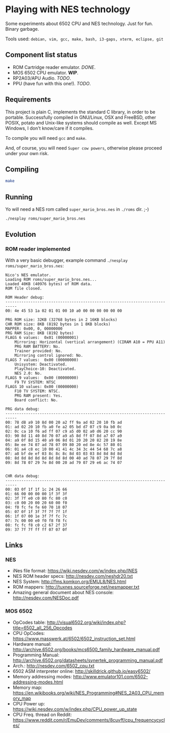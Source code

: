 # Playing with NES technology

Some experiments about 6502 CPU and NES technology. Just for fun. Binary garbage.

Tools used: `debian, vim, gcc, make, bash, i3-gaps, xterm, eclipse, git`

## Component list status

- ROM Cartridge reader emulator. *DONE*.
- MOS 6502 CPU emulator. **WIP**.
- RP2A03/APU Audio. *TODO*.
- PPU (have fun with this one!). *TODO*.

## Requirements

This project is plain C, implements the standard C library, in order to be portable. Successfully compiled in GNU/Linux, OSX and FreeBSD, other POSIX, potato and Unix-like systems should compile as well. Except MS Windows, I don't know/care if it compiles.

To compile you will need `gcc` and `make`.

And, of course, you will need `Super cow powers`, otherwise please proceed under your own risk.

## Compiling

```sh
make
```

## Running

Yo will need a NES rom called `super_mario_bros.nes` in `./roms` dir. ;-)

```sh
./nesplay roms/super_mario_bros.nes
```

## Evolution

### ROM reader implemented

With a very basic debugger, example command `./nesplay roms/super_mario_bros.nes`:

```
Nico's NES emulator.
Loading ROM roms/super_mario_bros.nes...
Loaded 40KB (40976 bytes) of ROM data.
ROM file closed.

ROM Header debug: 
---------------------------------------------------------------------------
00: 4e 45 53 1a 02 01 01 00 10 a0 00 00 00 00 00 00 

PRG ROM size: 32KB (32768 bytes in 2 16KB blocks)
CHR ROM size: 8KB (8192 bytes in 1 8KB blocks)
MAPPER: 0x00, 0, 00000000
PRG RAM Size: 8KB (8192 bytes)
FLAGS 6 values:  0x01 (00000001)
	Mirroring: Horizontal (vertical arrangement) (CIRAM A10 = PPU A11)
	PRG RAM BATTERY: No.
	Trainer provided: No.
	Mirroring control ignored: No.
FLAGS 7 values:  0x00 (00000000)
	Unisystem: Deactivated.
	PlayChoice-10: Deactivated.
	NES 2.0: No.
FLAGS 9 values:  0x00 (00000000)
	F9 TV SYSTEM: NTSC
FLAGS 10 values: 0x00 (00000000)
	F10 TV SYSTEM: NTSC.
	PRG RAM present: Yes.
	Board conflict: No.

PRG data debug: 
---------------------------------------------------------------------------
00: 78 d8 a9 10 8d 00 20 a2 ff 9a ad 02 20 10 fb ad 
01: ad 02 20 10 fb a0 fe a2 05 bd d7 07 c9 0a b0 0c 
02: 0c ca 10 f6 ad ff 07 c9 a5 d0 02 a0 d6 20 cc 90 
03: 90 8d 11 40 8d 70 07 a9 a5 8d ff 07 8d a7 07 a9 
04: a9 0f 8d 15 40 a9 06 8d 01 20 20 20 82 20 19 8e 
05: 8e ee 74 07 ad 78 07 09 80 20 ed 8e 4c 57 80 01 
06: 01 a4 c8 ec 10 00 41 41 4c 34 3c 44 54 68 7c a8 
07: a8 bf de ef 03 8c 8c 8c 8d 03 03 03 8d 8d 8d 8d 
08: 8d 8d 8d 8d 8d 8d 8d 8d 00 40 ad 78 07 29 7f 8d 
09: 8d 78 07 29 7e 8d 00 20 ad 79 07 29 e6 ac 74 07 


CHR data debug: 
---------------------------------------------------------------------------
00: 03 0f 1f 1f 1c 24 26 66 
01: 66 00 00 00 00 1f 3f 3f 
02: 3f 7f e0 c0 80 fc 80 c0 
03: c0 00 20 00 20 60 00 f0 
04: f0 fc fe fe 60 70 18 07 
05: 07 0f 1f 3f 7f 7f 7f 1f 
06: 1f 07 00 1e 3f 7f fc 7c 
07: 7c 00 00 e0 f0 f8 f8 fc 
08: fc fc f8 c0 c2 67 2f 37 
09: 37 7f 7f ff ff 07 07 0f 

```

## Links

### NES

- iNes file format: https://wiki.nesdev.com/w/index.php/INES
- NES ROM header specs: http://nesdev.com/neshdr20.txt
- NES System: http://fms.komkon.org/EMUL8/NES.html
- ROM mappers: http://tuxnes.sourceforge.net/nesmapper.txt
- Amazing general document about NES console: http://nesdev.com/NESDoc.pdf

### MOS 6502

- OpCodes table: http://visual6502.org/wiki/index.php?title=6502_all_256_Opcodes
- CPU OpCodes: https://www.masswerk.at/6502/6502_instruction_set.html
- Hardware manual: http://archive.6502.org/books/mcs6500_family_hardware_manual.pdf
- Programming Manual: http://archive.6502.org/datasheets/synertek_programming_manual.pdf
- Arch.: http://nesdev.com/6502_cpu.txt
- 6502 ASM interpreter online: http://skilldrick.github.io/easy6502/
- Memory addressing modes: http://www.emulator101.com/6502-addressing-modes.html
- Memory map: https://en.wikibooks.org/wiki/NES_Programming#NES_2A03_CPU_memory_map
- CPU Power up: https://wiki.nesdev.com/w/index.php/CPU_power_up_state
- CPU Freq. thread on Reddit: https://www.reddit.com/r/EmuDev/comments/8cuvff/cpu_frequencycycles/


